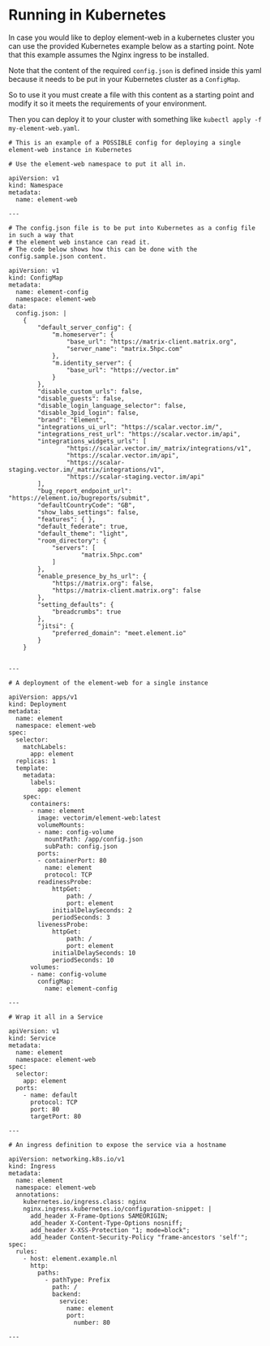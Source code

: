 # Running in Kubernetes

In case you would like to deploy element-web in a kubernetes cluster you can use
the provided Kubernetes example below as a starting point. Note that this example assumes the
Nginx ingress to be installed.

Note that the content of the required `config.json` is defined inside this yaml because it needs
to be put in your Kubernetes cluster as a `ConfigMap`.

So to use it you must create a file with this content as a starting point and modify it so it meets
the requirements of your environment.

Then you can deploy it to your cluster with something like `kubectl apply -f my-element-web.yaml`.

    # This is an example of a POSSIBLE config for deploying a single element-web instance in Kubernetes

    # Use the element-web namespace to put it all in.

    apiVersion: v1
    kind: Namespace
    metadata:
      name: element-web

    ---

    # The config.json file is to be put into Kubernetes as a config file in such a way that
    # the element web instance can read it.
    # The code below shows how this can be done with the config.sample.json content.

    apiVersion: v1
    kind: ConfigMap
    metadata:
      name: element-config
      namespace: element-web
    data:
      config.json: |
        {
            "default_server_config": {
                "m.homeserver": {
                    "base_url": "https://matrix-client.matrix.org",
                    "server_name": "matrix.5hpc.com"
                },
                "m.identity_server": {
                    "base_url": "https://vector.im"
                }
            },
            "disable_custom_urls": false,
            "disable_guests": false,
            "disable_login_language_selector": false,
            "disable_3pid_login": false,
            "brand": "Element",
            "integrations_ui_url": "https://scalar.vector.im/",
            "integrations_rest_url": "https://scalar.vector.im/api",
            "integrations_widgets_urls": [
                    "https://scalar.vector.im/_matrix/integrations/v1",
                    "https://scalar.vector.im/api",
                    "https://scalar-staging.vector.im/_matrix/integrations/v1",
                    "https://scalar-staging.vector.im/api"
            ],
            "bug_report_endpoint_url": "https://element.io/bugreports/submit",
            "defaultCountryCode": "GB",
            "show_labs_settings": false,
            "features": { },
            "default_federate": true,
            "default_theme": "light",
            "room_directory": {
                "servers": [
                        "matrix.5hpc.com"
                ]
            },
            "enable_presence_by_hs_url": {
                "https://matrix.org": false,
                "https://matrix-client.matrix.org": false
            },
            "setting_defaults": {
                "breadcrumbs": true
            },
            "jitsi": {
                "preferred_domain": "meet.element.io"
            }
        }


    ---

    # A deployment of the element-web for a single instance

    apiVersion: apps/v1
    kind: Deployment
    metadata:
      name: element
      namespace: element-web
    spec:
      selector:
        matchLabels:
          app: element
      replicas: 1
      template:
        metadata:
          labels:
            app: element
        spec:
          containers:
          - name: element
            image: vectorim/element-web:latest
            volumeMounts:
            - name: config-volume
              mountPath: /app/config.json
              subPath: config.json
            ports:
            - containerPort: 80
              name: element
              protocol: TCP
            readinessProbe:
                httpGet:
                    path: /
                    port: element
                initialDelaySeconds: 2
                periodSeconds: 3
            livenessProbe:
                httpGet:
                    path: /
                    port: element
                initialDelaySeconds: 10
                periodSeconds: 10
          volumes:
          - name: config-volume
            configMap:
              name: element-config

    ---

    # Wrap it all in a Service

    apiVersion: v1
    kind: Service
    metadata:
      name: element
      namespace: element-web
    spec:
      selector:
        app: element
      ports:
        - name: default
          protocol: TCP
          port: 80
          targetPort: 80

    ---

    # An ingress definition to expose the service via a hostname

    apiVersion: networking.k8s.io/v1
    kind: Ingress
    metadata:
      name: element
      namespace: element-web
      annotations:
        kubernetes.io/ingress.class: nginx
        nginx.ingress.kubernetes.io/configuration-snippet: |
          add_header X-Frame-Options SAMEORIGIN;
          add_header X-Content-Type-Options nosniff;
          add_header X-XSS-Protection "1; mode=block";
          add_header Content-Security-Policy "frame-ancestors 'self'";
    spec:
      rules:
        - host: element.example.nl
          http:
            paths:
              - pathType: Prefix
                path: /
                backend:
                  service:
                    name: element
                    port:
                      number: 80

    ---
